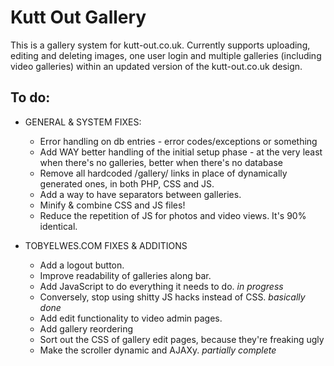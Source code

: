 Kutt Out Gallery
===============

This is a gallery system for kutt-out.co.uk. Currently supports uploading, editing and deleting images, one user login and multiple galleries (including video galleries) within an updated version of the kutt-out.co.uk design.

To do:
------

* GENERAL & SYSTEM FIXES:
	* Error handling on db entries - error codes/exceptions or something
	* Add WAY better handling of the initial setup phase - at the very least when there's no galleries, better when there's no database
	* Remove all hardcoded /gallery/ links in place of dynamically generated ones, in both PHP, CSS and JS.
	* Add a way to have separators between galleries.
	* Minify & combine CSS and JS files!
	* Reduce the repetition of JS for photos and video views. It's 90% identical.
	
* TOBYELWES.COM FIXES & ADDITIONS
	* Add a logout button.
	* Improve readability of galleries along bar.
	* Add JavaScript to do everything it needs to do. *in progress*
	* Conversely, stop using shitty JS hacks instead of CSS. *basically done*
	* Add edit functionality to video admin pages.
	* Add gallery reordering
	* Sort out the CSS of gallery edit pages, because they're freaking ugly
	* Make the scroller dynamic and AJAXy. *partially complete*